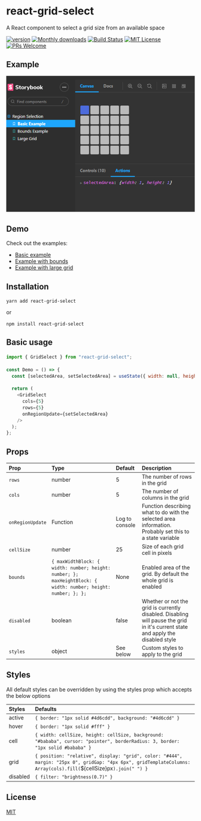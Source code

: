 # react-grid-select

A React component to select a grid size from an available space

[![version][version-badge]][package] [![Monthly downloads][npmstats-badge]][npmstats] [![Build Status][build-badge]][build-page] [![MIT License][license-badge]][license] [![PRs Welcome][prs-badge]][prs]

## Example
![Example](preview.gif)
## Demo

Check out the examples:

- [Basic example](https://hacksore.github.io/react-grid-select/?path=/story/region-selection--basic-example)
- [Example with bounds](https://hacksore.github.io/react-grid-select/?path=/story/region-selection--bounds-example)
- [Example with large grid](https://hacksore.github.io/react-grid-select/?path=/story/region-selection--large-grid)

## Installation

```shell
yarn add react-grid-select
```

or

```shell
npm install react-grid-select
```


## Basic usage

```js
import { GridSelect } from "react-grid-select";

const Demo = () => {
  const [selectedArea, setSelectedArea] = useState({ width: null, height: null });

  return (
    <GridSelect
      cols={5}
      rows={5}
      onRegionUpdate={setSelectedArea}
    />
  );
};
```

## Props

| Prop | Type | Default | Description |
| :- | :- | :- | :- |
| `rows`  | number  | 5 | The number of rows in the grid  |
| `cols`  | number  | 5 | The number of columns in the grid  |
| `onRegionUpdate` | Function | Log to console | Function describing what to do with the selected area information. Probably set this to a state variable |
| `cellSize` | number | 25 | Size of each grid cell in pixels |
| `bounds` | `{ maxWidthBlock: { width: number; height: number; }; maxHeightBlock: { width: number; height: number; }; };` | None | Enabled area of the grid. By default the whole grid is enabled |
| `disabled` | boolean | false | Whether or not the grid is currently disabled. Disabling will pause the grid in it's current state and apply the disabled style |
| `styles` | object | See below| Custom styles to apply to the grid |

## Styles

All default styles can be overridden by using the styles prop which accepts the below options

| Styles | Defaults |
| :----- | :----- |
| active    | `{ border: "1px solid #4d6cdd", background: "#4d6cdd" }` |
| hover     | `{ border: "1px solid #fff" }`|
| cell      | `{ width: cellSize, height: cellSize, background: "#bababa", cursor: "pointer", borderRadius: 3, border: "1px solid #bababa" }`|
| grid      | `{ position: "relative", display: "grid", color: "#444", margin: "25px 0", gridGap: "4px 6px", gridTemplateColumns: Array(cols).fill(`${cellSize}px`).join(" ") }`|
| disabled  | `{ filter: "brightness(0.7)" }` |

## License

[MIT](https://github.com/ricardo-ch/react-grid-select/blob/master/LICENSE)

[npm]: https://www.npmjs.com/
[node]: https://nodejs.org
[version-badge]: https://img.shields.io/npm/v/react-grid-select.svg?style=flat-square
[package]: https://www.npmjs.com/package/react-grid-select
[downloads-badge]: https://img.shields.io/npm/dm/react-grid-select.svg?style=flat-square
[npmstats]: http://npm-stat.com/charts.html?package=react-grid-select&from=2018-06-18
[npmstats-badge]: https://img.shields.io/npm/dm/react-grid-select.svg?style=flat-square
[gzip-badge]: http://img.badgesize.io/https://unpkg.com/react-grid-select/umd/react-grid-select.min.js?compression=gzip&style=flat-square&1
[license-badge]: https://img.shields.io/badge/license-MIT-blue.svg?style=flat-square
[license]: https://github.com/ricardo-ch/react-grid-select/blob/master/LICENSE
[prs-badge]: https://img.shields.io/badge/PRs-welcome-brightgreen.svg?style=flat-square
[prs]: http://makeapullrequest.com
[build-page]: https://github.com/Hacksore/drone-mobile/actions?query=workflow%3ANPM
[build-badge]: https://img.shields.io/github/workflow/status/Hacksore/react-grid-select/NPM
